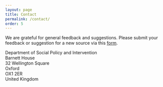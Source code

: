 ```yaml
---
layout: page
title: Contact
permalink: /contact/
order: 5
---
```


We are grateful for general feedback and suggestions. Please submit your feedback or suggestion for a new source via this [form](contact/).

Department of Social Policy and Intervention <br>
Barnett House <br>
32 Wellington Square <br>
Oxford <br>
OX1 2ER <br>
United Kingdom <br>